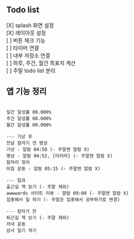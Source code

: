 ## Todo list

[X] splash 화면 설정  
[X] 레이아웃 설정  
[ ] 버튼 체크 기능  
[ ] 타이머 연결  
[ ] 내부 저장소 연결  
[ ] 하루, 주간, 월간 목표치 계산  
[ ] 주말 todo list 분리

## 앱 기능 정리

```

일간 달성률 00.000%
주간 달성률 00.000%
월간 달성률 00.000%

--- 기상 후
전날 잠자기 전 명상
기상 - 알람 04:50 (- 주말엔 알람 X)
명상 - 알람 04:52, [타이머] (- 주말엔 알람 X)
잠자리 정리
아침 운동 - 알람 05:15 (- 주말엔 알람 X)

--- 일과
출근길 책 읽기 (- 주말 제외)
awwwards 사이트 리뷰 - 알람 09:00 (- 주말엔 알람 X)
집중해서 일 하기 (- 주말은 집중해서 공부하기로 변경)

--- 잠자기 전
퇴근길 책 읽기 (- 주말 제외)
저녁 운동
감사 일기 적기

```
